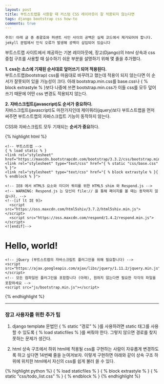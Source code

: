 ```yaml
---
layout: post
title: 부트스트랩을 사용할 때 커스텀 CSS 레이아웃이 잘 적용되지 않는다면
tags: django bootstrap css how-to
comments: true
---
```

`주의! 아래 글 중 중괄호와 퍼센트 사인 사이의 공백은 실제 코드에서 제거되어야 합니다. jekyll 문법에서 인식 오류가 발생해 공백이 삽입되어 있습니다`

부트스트랩 사이트에서 제공하는 기본 레이아웃에, 장고(Django)의 html 상속과 css 중첩 구조를 사용할 때 실수하기 쉬운 부분을 설명하기 위해 몇 줄을 추가했다.

**1. css는 소스에 기재된 순서대로 덮어쓰기 되어 적용된다.**   
부트스트랩(bootstrap) css를 마음대로 바꾸려고 했는데 적용이 되지 않는다면 이 순서가 잘못되어 있을 가능성이 크다. 아래 bootstrap.min.css를 base.css나 { % block extrastyle % }보다 나중에 쓰면 bootstrap.min.css가 이들 css를 모두 덮어쓰기 때문에 어떤 css 변경도 적용되지 않는다.

**2. 자바스크립트(javascript)도 순서가 중요하다.**   
자바스크립트(javascript)도 마찬가지인데 제이쿼리(jquery)보다 부트스트랩을 먼저 써주면 부트스트랩의 자바스크립트 기능이 동작하지 않는다.

CSS와 자바스크립트 모두 기재되는 **순서가 중요**하다.

{% highlight html %}
<!DOCTYPE html>
<html lang="ko">
  <head>
    <meta charset="utf-8">
    <meta http-equiv="X-UA-Compatible" content="IE=edge">
    <meta name="viewport" content="width=device-width, initial-scale=1">
    <!-- 위 3개의 메타 태그는 *반드시* head 태그의 처음에 와야합니다; 어떤 다른 콘텐츠들은 반드시 이 태그들 *다음에* 와야 합니다 -->
    <title>부트스트랩 101 템플릿</title>

    <!-- 부트스트랩 -->
    { % load static % }
    <link rel="stylesheet" href="https://maxcdn.bootstrapcdn.com/bootstrap/3.3.2/css/bootstrap.min.css">
    <link rel="stylesheet" type="text/css" href="{ % static "css/base.css" % }">
    <link rel="stylesheet" type="text/css" href="{ % block extrastyle % }{ % endblock % }">

    <!-- IE8 에서 HTML5 요소와 미디어 쿼리를 위한 HTML5 shim 와 Respond.js -->
    <!-- WARNING: Respond.js 는 당신이 file:// 을 통해 페이지를 볼 때는 동작하지 않습니다. -->
    <!--[if lt IE 9]>
      <script src="https://oss.maxcdn.com/html5shiv/3.7.2/html5shiv.min.js"></script>
      <script src="https://oss.maxcdn.com/respond/1.4.2/respond.min.js"></script>
    <![endif]-->
  </head>
  <body>
    <h1>Hello, world!</h1>

    <!-- jQuery (부트스트랩의 자바스크립트 플러그인을 위해 필요합니다) -->
    <script src="https://ajax.googleapis.com/ajax/libs/jquery/1.11.2/jquery.min.js"></script>
    <!-- 모든 컴파일된 플러그인을 포함합니다 (아래), 원하지 않는다면 필요한 각각의 파일을 포함하세요 -->
    <script src="js/bootstrap.min.js"></script>
  </body>
</html>
{% endhighlight %}

---

### 장고 사용자를 위한 추가 팁
    
1. django template 문법인 { % static “경로” % }를 사용하려면 static 태그를 사용할 수 있도록 { % load staticfiles % }를 써줘야 한다. 그렇지 않으면 경로를 찾지 못하는 문제가 생긴다.   

2. html 상속 구조에서 하위 html에 적용될 css를 구현하는 사람이 자유롭게 변경하도록 하고 싶다면 14번째 줄을 눈여겨보자. 이렇게 구현하면 아래와 같이 상속 구조 하위에 위치한 html에서 자신의 css를 쉽게 불러 쓸 수 있다.

{% highlight python %}
{ % load staticfiles % }
{ % block extrastyle % }
    { % static "css/todo_list.css" % }
{ % endblock % }
{% endhighlight %}